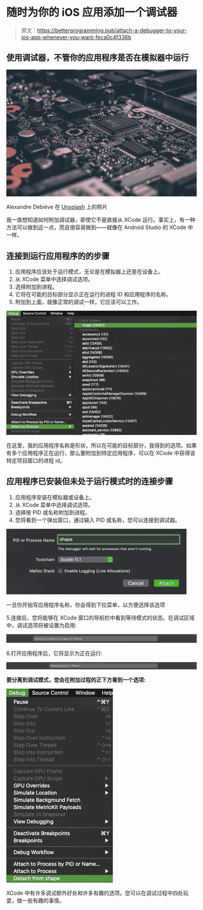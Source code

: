 # 随时为你的 iOS 应用添加一个调试器

> 原文：<https://betterprogramming.pub/attach-a-debugger-to-your-ios-app-whenever-you-want-feca0c4f336b>

## 使用调试器，不管你的应用程序是否在模拟器中运行

![](img/b96b82be69c58566cb5c374dac6876c0.png)

Alexandre Debiève 在 [Unsplash](https://unsplash.com/s/photos/electronics?utm_source=unsplash&utm_medium=referral&utm_content=creditCopyText) 上的照片

我一直想知道如何附加调试器，即使它不是直接从 XCode 运行。事实上，有一种方法可以做到这一点，而且很容易做到——就像在 Android Studio 的 XCode 中一样。

## 连接到运行应用程序的**的步骤**

1.  应用程序应该处于运行模式，无论是在模拟器上还是在设备上。
2.  从 XCode 菜单中选择调试选项。
3.  选择附加到进程。
4.  它将在可能的目标部分显示正在运行的进程 ID 和应用程序的名称。
5.  附加到上面，就像正常的调试一样，它应该可以工作。

![](img/a4f58454737ccf63437728872e252130.png)

在这里，我的应用程序名称是形状，所以在可能的目标部分，我得到的选项。如果有多个应用程序正在运行，那么要附加到特定应用程序，可以在 XCode 中获得该特定项目窗口的进程 id。

## 应用程序已安装但未处于运行模式时的连接步骤

1.  应用程序安装在模拟器或设备上。
2.  从 XCode 菜单中选择调试选项。
3.  选择按 PID 或名称附加到进程。
4.  您将看到一个弹出窗口，通过输入 PID 或名称，您可以连接到调试器。

![](img/d49615e773fa8dc63f6931b065c85da1.png)

一旦你开始写应用程序名称，你会得到下拉菜单，以方便选择该选项

5.连接后，您将能够在 XCode 窗口的导航栏中看到等待模式的状态。在调试区域中，调试选项将被设置为启用:

![](img/e6988b17405cd0bb135108a605612f35.png)

6.打开应用程序后，它将显示为正在运行:

![](img/c5e4b46731765bff7e6c199f37bb7b41.png)

**要分离到调试模式，您会在附加过程的正下方看到一个选项:**

![](img/57b5383d7f1d25b11b81e93c18f5bc32.png)

XCode 中有许多调试额外好处和许多有趣的选项。您可以在调试过程中四处玩耍，做一些有趣的事情。